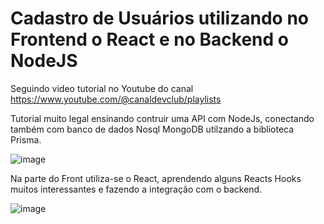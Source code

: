 # Cadastro de Usuários utilizando no Frontend o React e no Backend o NodeJS
 Seguindo video tutorial no Youtube do canal https://www.youtube.com/@canaldevclub/playlists

 Tutorial muito legal ensinando contruir uma API com NodeJs, conectando também com banco de dados Nosql MongoDB utilzando
 a biblioteca Prisma.
 
 ![image](https://github.com/AiltonJunior1989/cadastroDeUsuariosExpressNodeReact/assets/56512056/1a981a72-c173-4714-a694-d0ecdf07eda2)

 Na parte do Front utiliza-se o React, aprendendo alguns Reacts Hooks muitos interessantes e fazendo a integração com o backend.
 
 ![image](https://github.com/AiltonJunior1989/cadastroDeUsuariosExpressNodeReact/assets/56512056/2861e7b7-fc82-4d57-8227-e66f464a2bd5)
